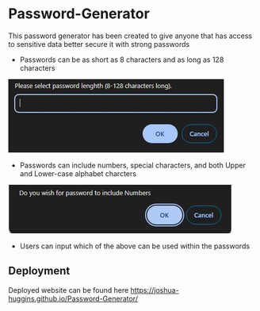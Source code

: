 # Password-Generator

This password generator has been created to give anyone that has access to sensitive data better secure it with strong passwords
    
   * Passwords can be as short as 8 characters and as long as 128 characters

![Length Prompt](/assets/Length.JPG)
   
    
   * Passwords can include numbers, special characters, and both Upper and Lower-case alphabet charcters

![Other Prompts](/assets/SpecialChar.JPG)
   
   * Users can input which of the above can be used within the passwords

## Deployment

Deployed website can be found here https://joshua-huggins.github.io/Password-Generator/
